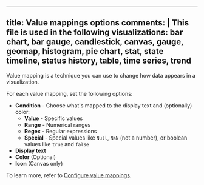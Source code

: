 -----

## title: Value mappings options comments: | This file is used in the following visualizations: bar chart, bar gauge, candlestick, canvas, gauge, geomap, histogram, pie chart, stat, state timeline, status history, table, time series, trend

Value mapping is a technique you can use to change how data appears in a visualization.

For each value mapping, set the following options:

- **Condition** - Choose what's mapped to the display text and (optionally) color:
  - **Value** - Specific values
  - **Range** - Numerical ranges
  - **Regex** - Regular expressions
  - **Special** - Special values like `Null`, `NaN` (not a number), or boolean values like `true` and `false`
- **Display text**
- **Color** (Optional)
- **Icon** (Canvas only)

To learn more, refer to [Configure value mappings](../../configure-value-mappings/).
